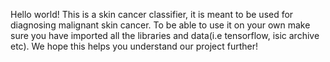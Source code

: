 Hello world!
This is a skin cancer classifier, it is meant to be used for diagnosing malignant skin cancer. 
To be able to use it on your own make sure you have imported all the libraries and data(i.e tensorflow, isic archive etc).
We hope this helps you understand our project further!
